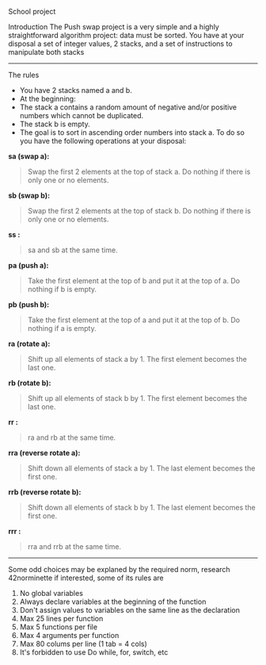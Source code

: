 School project

Introduction
The Push swap project is a very simple and a highly straightforward algorithm project:
data must be sorted.
You have at your disposal a set of integer values, 2 stacks, and a set of instructions
to manipulate both stacks

---

The rules
* You have 2 stacks named a and b.
* At the beginning:
* The stack a contains a random amount of negative and/or positive numbers
which cannot be duplicated.
* The stack b is empty.
* The goal is to sort in ascending order numbers into stack a. To do so you have the
following operations at your disposal:

**sa (swap a):** 
>Swap the first 2 elements at the top of stack a. 
>Do nothing if there is only one or no elements.

**sb (swap b):** 
>Swap the first 2 elements at the top of stack b.
>Do nothing if there is only one or no elements.

**ss :** 
>sa and sb at the same time.

**pa (push a):** 
>Take the first element at the top of b and put it at the top of a.
>Do nothing if b is empty.

**pb (push b):** 
>Take the first element at the top of a and put it at the top of b.
>Do nothing if a is empty.

**ra (rotate a):**  
>Shift up all elements of stack a by 1.
>The first element becomes the last one.

**rb (rotate b):** 
>Shift up all elements of stack b by 1.
>The first element becomes the last one.

**rr :** 
>ra and rb at the same time.

**rra (reverse rotate a):** 
>Shift down all elements of stack a by 1.
>The last element becomes the first one.

**rrb (reverse rotate b):** 
>Shift down all elements of stack b by 1.
>The last element becomes the first one.

**rrr :** 
>rra and rrb at the same time.

---

Some odd choices may be explaned by the required norm, research 42norminette if interested, some of its rules are 
1. No global variables
2. Always declare variables at the beginning of the function
3. Don't assign values to variables on the same line as the declaration
4. Max 25 lines per function
5. Max 5 functions per file
6. Max 4 arguments per function
7. Max 80 colums per line (1 tab = 4 cols)
8. It's forbidden to use Do while, for, switch, etc
